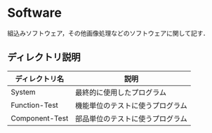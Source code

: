 # Software
組込みソフトウェア，その他画像処理などのソフトウェアに関して記す．

## ディレクトリ説明
|ディレクトリ名|説明|
|----|-----|
|System|最終的に使用したプログラム|
|Function-Test|機能単位のテストに使うプログラム|
|Component-Test|部品単位のテストに使うプログラム|
